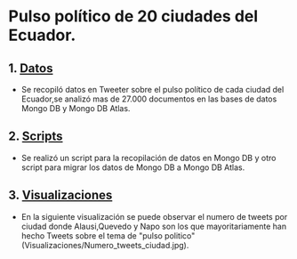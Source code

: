 # Pulso político de 20 ciudades del Ecuador.
## 1. [Datos](Datos)
- Se recopiló datos en Tweeter sobre el pulso político de cada ciudad del Ecuador,se analizó mas de 27.000 documentos en las bases de datos Mongo DB y Mongo DB Atlas.

## 2. [Scripts](Scripts)
- Se realizó un script para la recopilación de datos en Mongo DB y otro script para migrar los datos de Mongo DB a Mongo DB Atlas.

## 3. [Visualizaciones](Visualizaciones)
- En la siguiente visualización se puede observar el numero de tweets por ciudad donde Alausi,Quevedo y Napo son los que mayoritariamente han hecho Tweets sobre el tema de "pulso politico"(Visualizaciones/Numero_tweets_ciudad.jpg).
